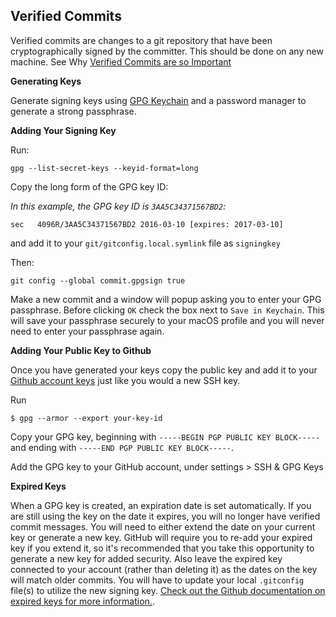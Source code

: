 ## Verified Commits
Verified commits are changes to a git repository that have been cryptographically signed by the committer. This should be done on any new machine. See Why [Verified Commits are so Important][why-verified-is-important]

**Generating Keys**

Generate signing keys using [GPG Keychain][gh-gpg] and a password manager to generate a strong passphrase.

**Adding Your Signing Key**

Run: 

    gpg --list-secret-keys --keyid-format=long

Copy the long form of the GPG key ID:

*In this example, the GPG key ID is `3AA5C34371567BD2`:*

```
sec   4096R/3AA5C34371567BD2 2016-03-10 [expires: 2017-03-10]
```

and add it to your `git/gitconfig.local.symlink` file as `signingkey`

Then:

    git config --global commit.gpgsign true

Make a new commit and a window will popup asking you to enter your GPG passphrase. Before clicking `OK` check the box next to `Save in Keychain`. This will save your passphrase securely to your macOS profile and you will never need to enter your passphrase again.

**Adding Your Public Key to Github**

Once you have generated your keys copy the public key and add it to your [Github account keys][github-account-keys] just like you would a new SSH key.

Run

    $ gpg --armor --export your-key-id

Copy your GPG key, beginning with `-----BEGIN PGP PUBLIC KEY BLOCK-----` and ending with `-----END PGP PUBLIC KEY BLOCK-----`.

Add the GPG key to your GitHub account, under settings > SSH & GPG Keys

**Expired Keys**

When a GPG key is created, an expiration date is set automatically. If you are still using the key on the date it expires, you will no longer have verified commit messages. You will need to either extend the date on your current key or generate a new key. GitHub will require you to re-add your expired key if you extend it, so it's recommended that you take this opportunity to generate a new key for added security. Also leave the expired key connected to your account (rather than deleting it) as the dates on the key will match older commits. You will have to update your local `.gitconfig` file(s) to utilize the new signing key. [Check out the Github documentation on expired keys for more information.][github-expired-gpg].

[why-verified-is-important]: https://github.com/sparkbox/standard/pull/64
[gpg-tools-website]: https://gpgtools.org/
[github-account-keys]: https://github.com/settings/keys
[github-expired-gpg]: https://docs.github.com/en/github/authenticating-to-github/updating-an-expired-gpg-key
[sb_post]:https://github.com/sparkbox/standard/blob/1ca790bf2e5d553264b5d746ab3a9c91a6ffb766/security/security_policy_compliance/verified-commits.md
[gh-gpg]:https://docs.github.com/en/authentication/managing-commit-signature-verification/generating-a-new-gpg-key
